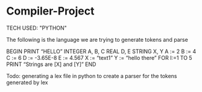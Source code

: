 # Compiler-Project

TECH USED: "PYTHON"

The following is the language we are trying to generate tokens and parse 

BEGIN 
  PRINT “HELLO” 
  INTEGER A, B, C 
  REAL D, E 
  STRING X, Y 
    A := 2 
    B := 4 
    C := 6 
    D := -3.65E-8 
    E := 4.567 
  X := “text1” 
  Y := “hello there” 
  FOR I:=1 TO 5 
    PRINT “Strings are [X] and [Y]” 
END

Todo:
generating a lex file in python
to create a parser for the tokens generated by lex



